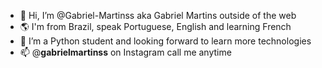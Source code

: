 - 👋 Hi, I’m @Gabriel-Martinss aka Gabriel Martins outside of the web
- 🌎 I'm from Brazil, speak Portuguese, English and learning French
- 👀 I’m a Python student and looking forward to learn more technologies
- 📫 @__gabrielmartinss__ on Instagram call me anytime
<!---
Gabriel-Martinss/Gabriel-Martinss is a ✨ special ✨ repository because its `README.md` (this file) appears on your GitHub profile.
You can click the Preview link to take a look at your changes.
--->
